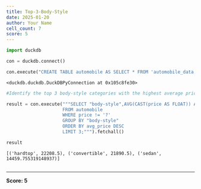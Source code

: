 ```yaml
---
title: Top-3-Body-Style
date: 2025-01-20
author: Your Name
cell_count: 7
score: 5
---
```


```python
import duckdb
```


```python
con = duckdb.connect()
```


```python
con.execute("CREATE TABLE automobile AS SELECT * FROM 'automobile_data.csv'")
```




    <duckdb.duckdb.DuckDBPyConnection at 0x105c8fe30>




```python
#Identify the top 3 body-style categories with the highest average price.
```


```python
result = con.execute("""SELECT "body-style",AVG(CAST(price AS FLOAT)) AS avg_price
                     FROM automobile
                     WHERE price != '?'
                     GROUP BY "body-style"
                     ORDER BY avg_price DESC
                     LIMIT 3;""").fetchall()
```


```python
result
```




    [('hardtop', 22208.5), ('convertible', 21890.5), ('sedan', 14459.755319148937)]




```python

```


---
**Score: 5**

